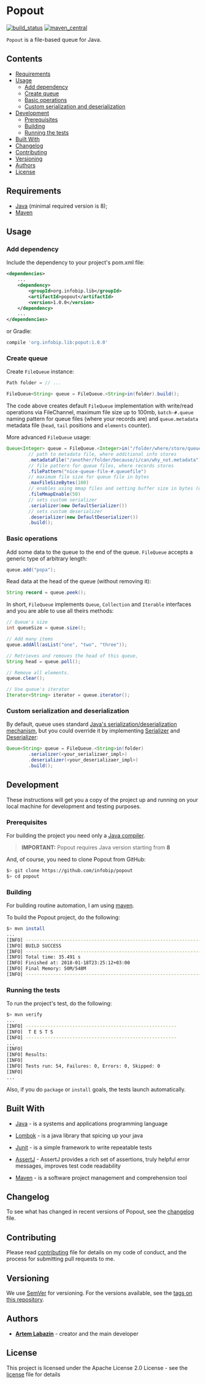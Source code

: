
# Popout

[![build_status](https://travis-ci.org/infobip/popout.svg?branch=master)](https://travis-ci.org/infobip/popout)
[![maven_central](https://maven-badges.herokuapp.com/maven-central/org.infobip.lib/popout/badge.svg)](https://maven-badges.herokuapp.com/maven-central/org.infobip.lib/popout)

`Popout` is a file-based queue for Java.

## Contents

- [Requirements](#requirements)
- [Usage](#usage)
  - [Add dependency](#add-dependency)
  - [Create queue](#create-queue)
  - [Basic operations](#basic-operations)
  - [Custom serialization and deserialization](#custom-serialization-and-deserialization)
- [Development](#development)
  - [Prerequisites](#prerequisites)
  - [Building](#building)
  - [Running the tests](#running-the-tests)
- [Built With](#built-with)
- [Changelog](#changelog)
- [Contributing](#contributing)
- [Versioning](#versioning)
- [Authors](#authors)
- [License](#license)

## Requirements

* [Java](http://www.oracle.com/technetwork/java/javase) (minimal required version is 8);
* [Maven](https://maven.apache.org)

## Usage

### Add dependency

Include the dependency to your project's pom.xml file:

```xml
<dependencies>
    ...
    <dependency>
        <groupId>org.infobip.lib</groupId>
        <artifactId>popout</artifactId>
        <version>1.0.0</version>
    </dependency>
    ...
</dependencies>
```

or Gradle:

```groovy
compile 'org.infobip.lib:poput:1.0.0'
```

### Create queue

Create `FileQueue` instance:

```java
Path folder = // ...

FileQueue<String> queue = FileQueue.<String>in(folder).build();
```

The code above creates default `FileQueue` implementation with write/read operations via FileChannel, maximum file size up to 100mb, `batch-#.queue` naming pattern for queue files (where your records are) and `queue.metadata` metadata file (`head`, `tail` positions and `elements` counter).

More advanced `FileQueue` usage:

```java
Queue<Integer> queue = FileQueue.<Integer>in("/folder/where/store/queue/files")
        // path to metadata file, where additional info stores
        .metadataFile("/another/folder/because/i/can/why_not.metadata")
        // file pattern for queue files, where records stores
        .filePattern("nice-queue-file-#.queuefile")
        // maximum file size for queue file in bytes
        .maxFileSizeBytes(100)
        // enables using mmap files and setting buffer size in bytes (default is 8192)
        .fileMmapEnable(50)
        // sets custom serializer
        .serializer(new DefaultSerializer())
        // sets custom deserializer
        .deserializer(new DefaultDeserializer())
        .build();
```

### Basic operations

Add some data to the queue to the end of the queue. `FileQueue` accepts a generic type of arbitrary length:

```java
queue.add("popa");
```

Read data at the head of the queue (without removing it):

```java
String record = queue.peek();
```

In short, `FileQueue` implements `Queue`, `Collection` and `Iterable` interfaces and you are able to use all theirs methods:

```java
// Queue's size
int queueSize = queue.size();

// Add many items
queue.addAll(asList("one", "two", "three"));

// Retrieves and removes the head of this queue,
String head = queue.poll();

// Remove all elements.
queue.clear();

// Use queue's iterator
Iterator<String> iterator = queue.iterator();
```

### Custom serialization and deserialization

By default, queue uses standard [Java's serialization/deserialization mechanism](https://docs.oracle.com/javase/8/docs/technotes/guides/serialization/index.html), but you could override it by implementing [Serializer](https://github.com/infobip/popout/blob/master/src/main/java/org/infobip/lib/popout/writer/Serializer.java) and [Deserializer](https://github.com/infobip/popout/blob/master/src/main/java/org/infobip/lib/popout/reader/Deserializer.java):

```java
Queue<String> queue = FileQueue.<String>in(folder)
        .serializer(<your_serializaer_impl>)
        .deserializer(<your_deserializaer_impl>)
        .build();
```

## Development

These instructions will get you a copy of the project up and running on your local machine for development and testing purposes.

### Prerequisites

For building the project you need only a [Java compiler](http://www.oracle.com/technetwork/java/javase/downloads/index.html).

> **IMPORTANT:** Popout requires Java version starting from **8**

And, of course, you need to clone Popout from GitHub:

```bash
$> git clone https://github.com/infobip/popout
$> cd popout
```

### Building

For building routine automation, I am using [maven](https://maven.apache.org).

To build the Popout project, do the following:

```bash
$> mvn install
...
[INFO] ------------------------------------------------------------------------
[INFO] BUILD SUCCESS
[INFO] ------------------------------------------------------------------------
[INFO] Total time: 35.491 s
[INFO] Finished at: 2018-01-18T23:25:12+03:00
[INFO] Final Memory: 50M/548M
[INFO] ------------------------------------------------------------------------
```

### Running the tests

To run the project's test, do the following:

```bash
$> mvn verify
...
[INFO] -------------------------------------------------------
[INFO]  T E S T S
[INFO] -------------------------------------------------------
...
[INFO]
[INFO] Results:
[INFO]
[INFO] Tests run: 54, Failures: 0, Errors: 0, Skipped: 0
[INFO]
...
```

Also, if you do `package` or `install` goals, the tests launch automatically.

## Built With

* [Java](http://www.oracle.com/technetwork/java/javase) - is a systems and applications programming language

* [Lombok](https://projectlombok.org) - is a java library that spicing up your java

* [Junit](http://junit.org/junit4/) - is a simple framework to write repeatable tests

* [AssertJ](http://joel-costigliola.github.io/assertj/) - AssertJ provides a rich set of assertions, truly helpful error messages, improves test code readability

* [Maven](https://maven.apache.org) - is a software project management and comprehension tool

## Changelog

To see what has changed in recent versions of Popout, see the [changelog](./CHANGELOG.md) file.

## Contributing

Please read [contributing](./CONTRIBUTING.md) file for details on my code of conduct, and the process for submitting pull requests to me.

## Versioning

We use [SemVer](http://semver.org/) for versioning. For the versions available, see the [tags on this repository](https://github.com/infobip/popout/tags).

## Authors

* **[Artem Labazin](https://github.com/xxlabaza)** - creator and the main developer

## License

This project is licensed under the Apache License 2.0 License - see the [license](./LICENSE) file for details

